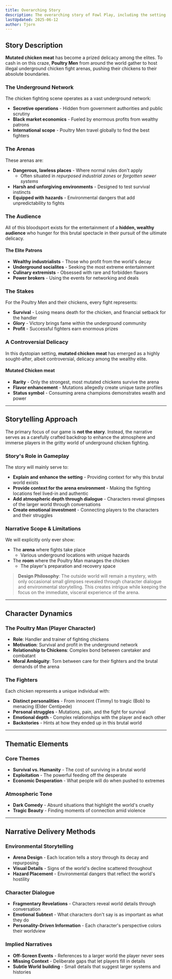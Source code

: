 ```yaml
---
title: Overarching Story
description: The overarching story of Fowl Play, including the setting and main plot points
lastUpdated: 2025-06-12
author: Tjorn
---
```


## Story Description

**Mutated chicken meat** has become a prized delicacy among the elites. To cash in on this craze, **Poultry Men** from around the world gather to host illegal underground chicken fight arenas, pushing their chickens to their absolute boundaries.

### The Underground Network

The chicken fighting scene operates as a vast underground network:

- **Secretive operations** - Hidden from government authorities and public scrutiny
- **Black market economics** - Fueled by enormous profits from wealthy patrons
- **International scope** - Poultry Men travel globally to find the best fighters

### The Arenas

These arenas are:

- **Dangerous, lawless places** - Where normal rules don't apply
  - Often situated in _repurposed industrial zones_ or _forgotten sewer systems_
- **Harsh and unforgiving environments** - Designed to test survival instincts
- **Equipped with hazards** - Environmental dangers that add unpredictability to fights

### The Audience

All of this bloodsport exists for the entertainment of a **hidden, wealthy audience** who hunger for this brutal spectacle in their pursuit of the ultimate delicacy.

#### The Elite Patrons

- **Wealthy industrialists** - Those who profit from the world's decay
- **Underground socialites** - Seeking the most extreme entertainment
- **Culinary extremists** - Obsessed with rare and forbidden flavors
- **Power brokers** - Using the events for networking and deals

### The Stakes

For the Poultry Men and their chickens, every fight represents:

- **Survival** - Losing means death for the chicken, and financial setback for the handler
- **Glory** - Victory brings fame within the underground community
- **Profit** - Successful fighters earn enormous prizes

### A Controversial Delicacy

In this dystopian setting, **mutated chicken meat** has emerged as a highly sought-after, albeit controversial, delicacy among the wealthy elite.

#### Mutated Chicken meat

- **Rarity** - Only the strongest, most mutated chickens survive the arena
- **Flavor enhancement** - Mutations allegedly create unique taste profiles
- **Status symbol** - Consuming arena champions demonstrates wealth and power

---

## Storytelling Approach

The primary focus of our game is **not the story**. Instead, the narrative serves as a carefully crafted backdrop to enhance the atmosphere and immerse players in the gritty world of underground chicken fighting.

### Story's Role in Gameplay

The story will mainly serve to:

- **Explain and enhance the setting** - Providing context for why this brutal world exists
- **Provide context for the arena environment** - Making the fighting locations feel lived-in and authentic
- **Add atmospheric depth through dialogue** - Characters reveal glimpses of the larger world through conversations
- **Create emotional investment** - Connecting players to the characters and their struggles

### Narrative Scope & Limitations

We will explicitly only ever show:

- The **arena** where fights take place
  - Various underground locations with unique hazards
- The **room** where the Poultry Man manages the chicken
  - The player's preparation and recovery space

> **Design Philosophy**: The outside world will remain a mystery, with only occasional small glimpses revealed through character dialogue and environmental storytelling. This creates intrigue while keeping the focus on the immediate, visceral experience of the arena.

---

## Character Dynamics

### The Poultry Man (Player Character)

- **Role**: Handler and trainer of fighting chickens
- **Motivation**: Survival and profit in the underground network
- **Relationship to Chickens**: Complex bond between caretaker and combatant
- **Moral Ambiguity**: Torn between care for their fighters and the brutal demands of the arena

### The Fighters

Each chicken represents a unique individual with:

- **Distinct personalities** - From innocent (Timmy) to tragic (Bob) to menacing (Elder Centipede)
- **Personal struggles** - Mutations, pain, and the fight for survival
- **Emotional depth** - Complex relationships with the player and each other
- **Backstories** - Hints at how they ended up in this brutal world

---

## Thematic Elements

### Core Themes

- **Survival vs. Humanity** - The cost of surviving in a brutal world
- **Exploitation** - The powerful feeding off the desperate
- **Economic Desperation** - What people will do when pushed to extremes

### Atmospheric Tone

- **Dark Comedy** - Absurd situations that highlight the world's cruelty
- **Tragic Beauty** - Finding moments of connection amid violence

---

## Narrative Delivery Methods

### Environmental Storytelling

- **Arena Design** - Each location tells a story through its decay and repurposing
- **Visual Details** - Signs of the world's decline scattered throughout
- **Hazard Placement** - Environmental dangers that reflect the world's hostility

### Character Dialogue

- **Fragmentary Revelations** - Characters reveal world details through conversation
- **Emotional Subtext** - What characters don't say is as important as what they do
- **Personality-Driven Information** - Each character's perspective colors their worldview

### Implied Narratives

- **Off-Screen Events** - References to a larger world the player never sees
- **Missing Context** - Deliberate gaps that let players fill in details
- **Subtle World building** - Small details that suggest larger systems and histories
